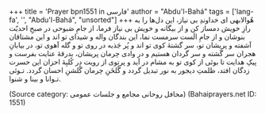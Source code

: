 +++
title = 'Prayer bpn1551 in فارسی'
author = "Abdu'l-Bahá"
tags = ['lang-fa', '', "Abdu'l-Bahá", "unsorted"]
+++
هُوالابهی
ای خداوندِ بی نياز، اين دل‌ها را به رازِ خويش دمساز کن و از بيگانه و خويش بی نياز فرما، از جامِ صَبوحی در صبحِ احديّت بنوشان و از جامِ الَست سرمست نما، اين بندگان  واله و شيدای تو اند و اين مشتاقان آشفته و پريشان تو، سر گشتۀ کوی تو اند و پُر جَذبه در روی تو و گله آهوی تو، در بيابانِ هجران سر گَشته و سر گردان هستيم و در وادی حِرمان پريشان، بدرقۀ عنايت بفرست و پيکِ هدايت  تا بوئی از کوی تو به مشام در آيد و پرتوی از رويت در کُلبِۀ احزان اين حسرت زدگان افتد، ظلمتِ ديجور به نور تبديل گردد و گُلخَنِ حِرمان گُلشنِ احسان گردد. تـوئی تـوانا و بينا و شنوا.

(Source category: محافل روحانی مجامع و جلسات عمومی)
(Bahaiprayers.net ID: 1551)
